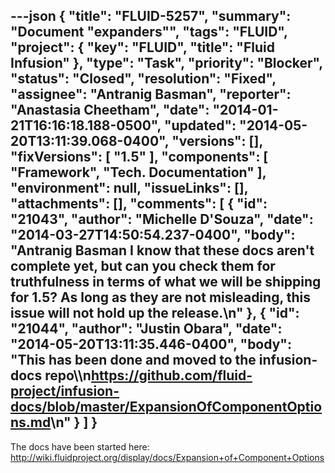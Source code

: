 ---json
{
  "title": "FLUID-5257",
  "summary": "Document \"expanders\"",
  "tags": "FLUID",
  "project": {
    "key": "FLUID",
    "title": "Fluid Infusion"
  },
  "type": "Task",
  "priority": "Blocker",
  "status": "Closed",
  "resolution": "Fixed",
  "assignee": "Antranig Basman",
  "reporter": "Anastasia Cheetham",
  "date": "2014-01-21T16:16:18.188-0500",
  "updated": "2014-05-20T13:11:39.068-0400",
  "versions": [],
  "fixVersions": [
    "1.5"
  ],
  "components": [
    "Framework",
    "Tech. Documentation"
  ],
  "environment": null,
  "issueLinks": [],
  "attachments": [],
  "comments": [
    {
      "id": "21043",
      "author": "Michelle D'Souza",
      "date": "2014-03-27T14:50:54.237-0400",
      "body": "Antranig Basman I know that these docs aren't complete yet, but can you check them for truthfulness in terms of what we will be shipping for 1.5? As long as they are not misleading, this issue will not hold up the release.\n"
    },
    {
      "id": "21044",
      "author": "Justin Obara",
      "date": "2014-05-20T13:11:35.446-0400",
      "body": "This has been done and moved to the infusion-docs repo\\\n<https://github.com/fluid-project/infusion-docs/blob/master/ExpansionOfComponentOptions.md>\n"
    }
  ]
}
---
The docs have been started here: <http://wiki.fluidproject.org/display/docs/Expansion+of+Component+Options>

        